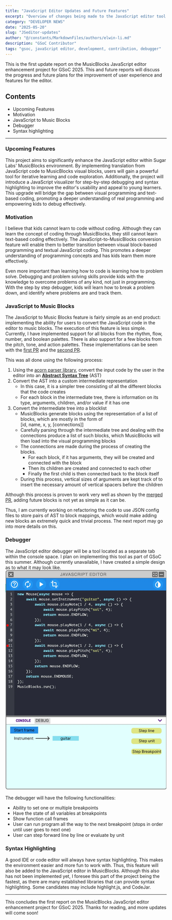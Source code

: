 ```yaml
---
title: "JavaScript Editor Updates and Future Features"
excerpt: "Overview of changes being made to the JavaScript editor tool in MusicBlocks v3, and future plans"
category: "DEVELOPER NEWS"
date: "2025-05-20"
slug: "JSeditor-updates"
author: "@/constants/MarkdownFiles/authors/elwin-li.md"
description: "GSoC Contributor"
tags: "gsoc, javaScript editor, development, contribution, debugger"
---
```


This is the first update report on the MusicBlocks JavaScript editor enhancement project for 
GSoC 2025. This and future reports will discuss the progress and future plans for the improvement 
of user experience and features for the editor.

## Contents
- Upcoming Features
- Motivation
- JavaScript to Music Blocks
- Debugger
- Syntax highlighting

---

### Upcoming Features
This project aims to significantly enhance the JavaScript editor within Sugar Labs'
MusicBlocks environment. By implementing translation from JavaScript code to
MusicBlocks visual blocks, users will gain a powerful tool for iterative learning and code
exploration. Additionally, the project will introduce a JavaScript visualizer for step-by-step
debugging and syntax highlighting to improve the editor's usability and appeal to young
learners. This upgrade will bridge the gap between visual programming and text-based coding,
promoting a deeper understanding of real programming and empowering kids to debug
effectively.

### Motivation
I believe that kids cannot learn to
code without coding. Although they can learn the concept of coding through MusicBlocks, they
still cannot learn text-based coding effectively. The JavaScript-to-MusicBlocks conversion feature
will enable them to better transition between visual block-based programming and
textual JavaScript coding. This promotes a deeper understanding of programming concepts and
has kids learn them more effectively. 

Even more important than learning how to code is learning how to problem solve. Debugging and 
problem solving skills provide kids with the knowledge to overcome problems of any kind, not 
just in programming. With the step by step debugger, kids will learn how to break a problem down, and 
identify where problems are and track them. 

### JavaScript to Music Blocks
The JavaScript to Music Blocks feature is fairly simple as an end product: implementing the ability
for users to convert the JavaScript code in the editor to music blocks. The execution of this feature 
is less simple. Currently, I have implemented support for all blocks from the rhythm, flow, number, and boolean palettes. There is also support for a few blocks from the pitch, tone, and action palettes. These implementations can be seen with the [first PR](https://github.com/sugarlabs/musicblocks/pull/4591) and the [second PR](https://github.com/sugarlabs/musicblocks/pull/4692).

This was all done using the following process:

1. Using the [acorn parser library](https://github.com/acornjs/acorn), convert the input code by the user in the editor into an
[**Abstract Syntax Tree**](https://en.wikipedia.org/wiki/Abstract_syntax_tree) (AST)
2. Convert the AST into a custom intermediate representation
    - In this case, it is a simpler tree consisting of all the different blocks that the code creates
    - For each block in the intermediate tree, there is information on its type, arguments, children, and/or value if it has one
3. Convert the intermediate tree into a blocklist
    - MusicBlocks generate blocks using the representation of a list of blocks, which are mostly in the form of  
    [id, name, x, y, [connections]]
    - Carefully parsing through the intermediate tree and dealing with the connections produce a list of such blocks,
    which MusicBlocks will then load into the visual programming blocks
    - The connections are made during the process of creating the blocks. 
        - For each block, if it has arguments, they will be created and connected with the block
        - Then its children are created and connected to each other
        - Finally the first child is then connected back to the block itself
    - During this process, vertical sizes of arguments are kept track of to insert the necessary amount of vertical spacers before the children

Although this process is proven to work very well as shown by the [merged PR](https://github.com/sugarlabs/musicblocks/pull/4591), 
adding future blocks is not yet as simple as it can be.

Thus, I am currently working on refactoring the code to use JSON config files to store pairs of AST to block mappings, which would
make adding new blocks an extremely quick and trivial process. The next report may go into more details on this.

### Debugger
The JavaScript editor debugger will be a tool located as a separate tab within the console space. I plan on implementing this tool as part of GSoC this summer. Although currently unavailable, I have created a simple design as to what it may look like.
![JSeditor debugger](/assets/post-assets/debugger.webp)

The debugger will have the following functionalities:
 - Ability to set one or multiple breakpoints
 - Have the state of all variables at breakpoints 
 - Show function call frames
 - User can run program all the way to the next breakpoint (stops in order until user goes to next one)
 - User can step forward line by line or evaluate by unit

### Syntax Highlighting
A good IDE or code editor will always have syntax highlighting. This makes the environment easier and more fun to work with. Thus,
this feature will also be added to the JavaScript editor in MusicBlocks. Although this also has not been implemented yet, I foresee this
part of the project being the fastest, as there are many established libraries that can provide syntax highlighting. Some candidates may include highlight.js, and CodeJar.

---

This concludes the first report on the MusicBlocks JavaScript editor enhancement project for GSoC 2025. Thanks for reading, and more updates will come soon!